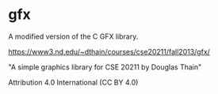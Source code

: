 # gfx
A modified version of the C GFX library.


https://www3.nd.edu/~dthain/courses/cse20211/fall2013/gfx/

"A simple graphics library for CSE 20211 by Douglas Thain"

Attribution 4.0 International (CC BY 4.0)
